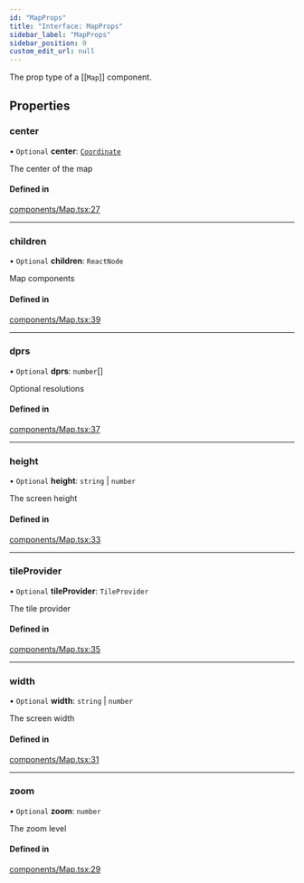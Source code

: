 ```yaml
---
id: "MapProps"
title: "Interface: MapProps"
sidebar_label: "MapProps"
sidebar_position: 0
custom_edit_url: null
---
```


The prop type of a [[`Map`]] component.

## Properties

### center

• `Optional` **center**: [`Coordinate`](Coordinate.md)

The center of the map

#### Defined in

[components/Map.tsx:27](https://github.com/rob-blackbourn/jetblack-map/blob/694b7ce/src/components/Map.tsx#L27)

___

### children

• `Optional` **children**: `ReactNode`

Map components

#### Defined in

[components/Map.tsx:39](https://github.com/rob-blackbourn/jetblack-map/blob/694b7ce/src/components/Map.tsx#L39)

___

### dprs

• `Optional` **dprs**: `number`[]

Optional resolutions

#### Defined in

[components/Map.tsx:37](https://github.com/rob-blackbourn/jetblack-map/blob/694b7ce/src/components/Map.tsx#L37)

___

### height

• `Optional` **height**: `string` \| `number`

The screen height

#### Defined in

[components/Map.tsx:33](https://github.com/rob-blackbourn/jetblack-map/blob/694b7ce/src/components/Map.tsx#L33)

___

### tileProvider

• `Optional` **tileProvider**: `TileProvider`

The tile provider

#### Defined in

[components/Map.tsx:35](https://github.com/rob-blackbourn/jetblack-map/blob/694b7ce/src/components/Map.tsx#L35)

___

### width

• `Optional` **width**: `string` \| `number`

The screen width

#### Defined in

[components/Map.tsx:31](https://github.com/rob-blackbourn/jetblack-map/blob/694b7ce/src/components/Map.tsx#L31)

___

### zoom

• `Optional` **zoom**: `number`

The zoom level

#### Defined in

[components/Map.tsx:29](https://github.com/rob-blackbourn/jetblack-map/blob/694b7ce/src/components/Map.tsx#L29)
